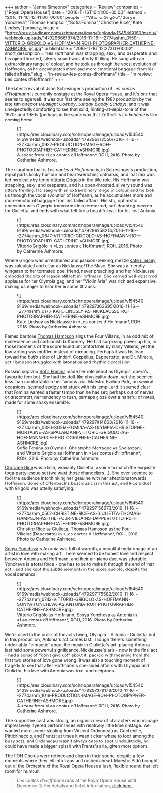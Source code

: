 +++
author = "Jenna Simeonov"
categories = "Review"
companies = ["Royal Opera House"]
date = "2016-11-16T10:41:00+00:00"
lastmod = "2016-11-16T15:41:00+00:00"
people = ["Vittorio Grigòlo","Sonya Yoncheva","Thomas Hampson","Sofia Fomina","Christine Rice","Kate Lindsey"]
primary_image = "https://res.cloudinary.com/schmopera/image/upload/v1545409169/media/webhook-uploads/1479296667974/2016-11-16---2774ashm_0559--VITTORIO-GRIGOLO-AS-HOFFMANN-ROH-PHOTOGRAPHER-CATHERINE-ASHMORE.jpg.jpg"
publishDate = "2016-11-16T12:27:00+00:00"
short_description = "His Hoffmann was strapping, sexy, and desperate, and his open-throated, silvery sound was utterly thrilling. He sang with an extraordinary range of colour, and he took us through the vocal evolution of Hoffmann, as he accumulates more and more emotional baggage from his failed affairs."
slug = "in-review-les-contes-dhoffmann"
title = "In review: Les contes d&#039;Hoffmann"
+++

The latest revival of John Schlesinger's production of *Les contes d'Hoffmann* is currently onstage at the Royal Opera House, and it's one that seems to age well. It was our first time seeing the 1980 production by the late film director (*Midnight Cowboy*, *Sunday Bloody Sunday*), and it was unexpectedly comforting to see that solid, hinting-at-sepia-tone of the 1970s and 1980s (perhaps in the same way that Zeffirelli's *La bohème* is like coming home).

<figure data-type="image">
![](https://res.cloudinary.com/schmopera/image/upload/v1545409169/media/webhook-uploads/1479296812556/2016-11-16---2774ashm_0982-PRODUCTION-IMAGE-ROH-PHOTOGRAPHER-CATHERINE-ASHMORE.jpg)
<figcaption>A scene from *Les contes d'Hoffmann*, ROH, 2016. Photo by Catherine Ashmore.</figcaption>
</figure>

The marathon that is *Les contes d'Hoffmann* is, in Schlesinger's production, equal parts kooky humour and heartwrenching catharsis, and that mix was led heroically by tenor [Vittorio Grigòlo](/scene/people/vittorio-grigolo/) in the title role. His Hoffmann was strapping, sexy, and desperate, and his open-throated, silvery sound was utterly thrilling. He sang with an extraordinary range of colour, and he took us through the vocal evolution of Hoffmann, as he accumulates more and more emotional baggage from his failed affairs. His shy, optimistic encounter with Olympia transforms into tormented, self-doubting passion for Giulietta, and ends with what felt like a beautiful wail for his lost Antonia.

<figure data-type="image">![](https://res.cloudinary.com/schmopera/image/upload/v1545409169/media/webhook-uploads/1479296958214/2016-11-16---2774ashm_0647-VITTORIO-GRIGOLO-AS-HOFFMANN-ROH-PHOTOGRAPHER-CATHERINE-ASHMORE.jpg)
<figcaption>Vittorio Grigòlo in *Les contes d'Hoffmann*, ROH, 2016. Photo by Catherine Ashmore.</figcaption>
</figure>

Where Grigòlo was unrestrained and passion-seeking, mezzo [Kate Lindsey](/talking-with-singers-kate-lindsey/) was calculated and clear as Nicklausse/The Muse. She was a friendly wingman to her tormeted poet friend, never preaching, and her Nicklausse emboded the bits of reason still left in Hoffmann. She earned well-deserved applause for her Olympia gag, and her "Violin Aria" was rich and expansive, making us eager to hear her in some Strauss. 

<figure data-type="image">![](https://res.cloudinary.com/schmopera/image/upload/v1545409169/media/webhook-uploads/1479297363695/2016-11-16---2774ashm_0178-KATE-LINDSEY-AS-NICKLAUSSE-ROH-PHOTOGRAPHER-CATHERINE-ASHMORE.jpg)
<figcaption>Kate Lindsey as Nicklausse in *Les contes d'Hoffmann*, ROH, 2016. Photo by Catherine Ashmore.</figcaption>
</figure>

Famed baritone [Thomas Hampson](/scene/people/thomas-hampson/) sings the Four Villains, in an odd mix of malevolence and cartoonish buffoonery. He had surprising power up top, in those moments of the score found uncomfortable by many Villains, yet the low writing was muffled instead of menacing. Perhaps it was his lean toward the *buffo* sides of Lindorf, Coppélius, Dappertutto, and Dr. Miracle, yet Hampson struggled with intonation and rhythmic precision.

Russian soprano [Sofia Fomina](/scene/people/sofia-fomina/) made her role debut as Olympia, opera's favourite fem-bot. She had the doll-like physicality down, yet she seemed less than comfortable in her famous aria. Maestro Evelino Pidò, on several occasions, seemed stodgy and stuck with his tempi, and it seemed clear that Fomina wanted a faster tempo than he had set; perhaps out of nerves or discomfort, her tendency to rush, perhaps gloss over a handful of notes, made for some shaky ensemble.

<figure data-type="image">
![](https://res.cloudinary.com/schmopera/image/upload/v1545409169/media/webhook-uploads/1479297014663/2016-11-16---2774ashm_0380-SOFIA-FOMINA-AS-OLYMPIA-CHRISTOPHE-MORTAGNE-AS-SPALANZANI-VITTORIO-GRIGOLO-AS-HOFFMANN-ROH-PHOTOGRAPHER-CATHERINE-ASHMORE.jpg)
<figcaption>Sofia Fomina as Olympia, Christophe Mortagne as Spalanzani, and Vittorio Grigòlo as Hoffmann in *Les contes d'Hoffmann*, ROH, 2016. Photo by Catherine Ashmore.</figcaption>
</figure>

[Christine Rice](/scene/people/christine-rice/) was a lush, womanly Giulietta, a voice to match the exquisite toga-party-esque set (we want those chandeliers...). She even seemed to fool the audience into thinking her genuine with her affections towards Hoffmann. Some of Offenbach's best music is in this act, and Rice's duet with Grigòlo was utterly satisfying.

<figure data-type="image">
![](https://res.cloudinary.com/schmopera/image/upload/v1545409169/media/webhook-uploads/1479297156673/2016-11-16---2774ashm_0502-CHRISTINE-RICE-AS-GIULIETTA-THOMAS-HAMPSON-AS-THE-FOUR-VILLAINS-DAPPERTUTTO-ROH-PHOTOGRAPHER-CATHERINE-ASHMORE.jpg)
<figcaption>Christine Rice as Giulietta, Thomas Hampson as the Four Villains (Dapertutto) in *Les contes d'Hoffmann*, ROH, 2016. Photo by Catherine Ashmore.</figcaption>
</figure>

[Sonya Yoncheva](/scene/people/sonya-yoncheva/)'s Antonia was full of warmth, a beautiful meta-image of an artist in love with making art. There seemed to be honest love and respect between Antonia and Hoffmann, and their air-piano duet was adorable. Yoncheva is a total force - one has to be to make it through the end of that act - and she kept the subtle moments in the score audible, despite the vocal demands.

<figure data-type="image">
![](https://res.cloudinary.com/schmopera/image/upload/v1545409169/media/webhook-uploads/1479297175582/2016-11-16---2774ashm_0743-VITTORIO-GRIGOLO-AS-HOFFMANN-SONYA-YONCHEVA-AS-ANTONIA-ROH-PHOTOGRAPHER-CATHERINE-ASHMORE.jpg)
<figcaption>Vittorio Grigòlo as Hoffmann, Sonya Yoncheva as Antonia in *Les contes d'Hoffmann*, ROH, 2016. Photo by Catherine Ashmore.</figcaption>
</figure>

We're used to the order of the acts being, Olympia - Antonia - Giulietta, but in this production, Antonia's act comes last. Though there's something undeniably "climactic" about the music in Giulietta's act, placing Antonia last held some powerful significance. Nicklausse's aria - now in the final act - had a sense of "don't give up!" about it, packed with meaning from the first two stories of love gone wrong. It was also a touching moment of tragedy to see that after Hoffmann's one-sided affairs with Olympia and Giulietta, his love with Antonia was true, and reciprocal.

<figure data-type="image">
![](https://res.cloudinary.com/schmopera/image/upload/v1545409169/media/webhook-uploads/1479297379179/2016-11-16---2774ashm_1016-PRODUCTION-IMAGE-ROH-PHOTOGRAPHER-CATHERINE-ASHMORE.jpg)
<figcaption>A scene from *Les contes d'Hoffmann*, ROH, 2016. Photo by Catherine Ashmore.</figcaption>
</figure>

The supportive cast was strong, an organic crew of characters who manage impressively layered performances with relatively little time onstage. We wanted more scene-stealing from Vincent Ordonneau as Cochenille, Pittichinaccio, and Frantz; at times it wasn't clear where to look among the busy sets, and Ordonneau wasn't always easy to spot. Undoubtedly, he could have made a bigger splash with Frantz's aria, given more options.

The ROH Chorus were refined and clean in their sound, despite a few moments where they fell into traps and rushed ahead. Maestro Pidò brought out of the Orchestra of the Royal Opera House a lush, flexible sound that left room for humour.

>*Les contes d'Hoffmann* runs at the Royal Opera House until December 3. For details and ticket information, [click here.](http://www.roh.org.uk/productions/les-contes-dhoffmann-by-john-schlesinger)

